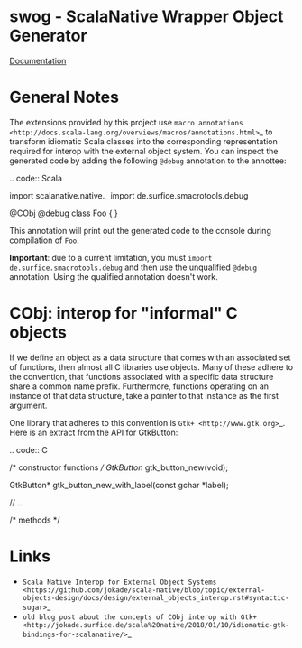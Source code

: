 swog - ScalaNative Wrapper Object Generator
===========================================

[Documentation](http://jokade.surfice.de/swog/)



General Notes
===============
The extensions provided by this project use `macro annotations <http://docs.scala-lang.org/overviews/macros/annotations.html>`_ to transform idiomatic Scala classes into the corresponding representation required for interop with the external object system.
You can inspect the generated code by adding the following ``@debug`` annotation to the annottee:

.. code:: Scala

  import scalanative.native._
  import de.surfice.smacrotools.debug

  @CObj
  @debug
  class Foo {
  }

This annotation will print out the generated code to the console during compilation of ``Foo``.

**Important**: due to a current limitation, you must ``import de.surfice.smacrotools.debug`` and then use the unqualified ``@debug`` annotation. Using the qualified annotation doesn't work.

CObj: interop for "informal" C objects
======================================
If we define an object as a data structure that comes with an associated set of functions, then almost all C libraries use objects. Many of these
adhere to the convention, that functions associated with a specific data structure share a common name prefix. Furthermore, functions operating on an instance of that data structure, take a pointer to that instance as the first argument.

One library that adheres to this convention is `Gtk+ <http://www.gtk.org>`_. Here is an extract from the API for GtkButton:

.. code:: C

  /* constructor functions */
  GtkButton* gtk_button_new(void);

  GtkButton* gtk_button_new_with_label(const gchar *label);

  // ...

  /* methods */



Links
=====
* `Scala Native Interop for External Object Systems <https://github.com/jokade/scala-native/blob/topic/external-objects-design/docs/design/external_objects_interop.rst#syntactic-sugar>`_
* `old blog post about the concepts of CObj interop with Gtk+ <http://jokade.surfice.de/scala%20native/2018/01/10/idiomatic-gtk-bindings-for-scalanative/>`_
